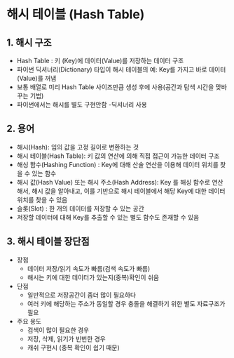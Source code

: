 # 해시 테이블 (Hash Table)

## 1. 해시 구조

- Hash Table : 키 (Key)에 데이터(Value)를 저장하는 데이터 구조
- 파이썬 딕셔너리(Dictionary) 타입이 해시 테이블의 예: Key를 가지고 바로 데이터(Value)를 꺼냄
- 보통 배열로 미리 Hash Table 사이즈만큼 생성 후에 사용(공간과 탐색 시간을 맞바꾸는 기법)
- 파이썬에서는 해시를 별도 구현안함 -딕셔너리 사용

## 2. 용어

- 해시(Hash): 임의 값을 고정 길이로 변환하는 것
- 해시 테이블(Hash Table): 키 값의 연산에 의해 직접 접근이 가능한 데이터 구조
- 해싱 함수(Hashing Function) : Key에 대해 산술 연산을 이용해 데이터 위치를 찾을 수 있는 함수
- 해시 값(Hash Value) 또는 해시 주소(Hash Address): Key 를 해싱 함수로 연산해서, 해시 값을 알아내고, 이를 기반으로 해시 테이블에서 해당 Key에 대한 데이터위치를 찾을 수 있음
- 슬롯(Slot) : 한 개의 데이터를 저장할 수 있는 공간
- 저장할 데이터에 대해 Key를 추출할 수 있는 별도 함수도 존재할 수 있음

## 3. 해시 테이블 장단점

- 장점
    - 데이터 저장/읽기 속도가 빠름(검색 속도가 빠름)
    - 해시는 키에 대한 데이터가 있는지(중복)확인이 쉬움
- 단점
    - 일반적으로 저장공간이 좀더 많이 필요하다
    - 여러 키에 해당하는 주소가 동일할 경우 충돌을 해결하기 위한 별도 자료구조가 필요
- 주요 용도
    - 검색이 많이 필요한 경우
    - 저장, 삭제, 읽기가 빈번한 경우
    - 캐쉬 구현시 (중복 확인이 쉽기 때문)